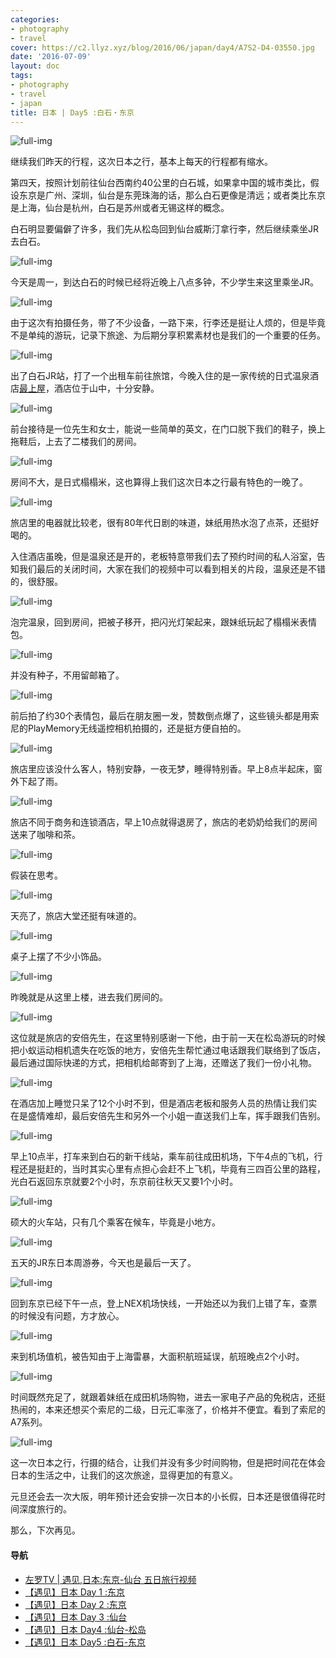 ```yaml
---
categories:
- photography
- travel
cover: https://c2.llyz.xyz/blog/2016/06/japan/day4/A7S2-D4-03550.jpg
date: '2016-07-09'
layout: doc
tags:
- photography
- travel
- japan
title: 日本 | Day5 :白石・东京
---
```


![full-img](https://c2.llyz.xyz/blog/2016/06/japan/day4/A7S2-D4-03550.jpg)

继续我们昨天的行程，这次日本之行，基本上每天的行程都有缩水。

第四天，按照计划前往仙台西南约40公里的白石城，如果拿中国的城市类比，假设东京是广州、深圳，仙台是东莞珠海的话，那么白石更像是清远；或者类比东京是上海，仙台是杭州，白石是苏州或者无锡这样的概念。

白石明显要偏僻了许多，我们先从松岛回到仙台威斯汀拿行李，然后继续乘坐JR去白石。

![full-img](https://c2.llyz.xyz/blog/2016/06/japan/day4/A7S2-D4-03554.jpg)

今天是周一，到达白石的时候已经将近晚上八点多钟，不少学生来这里乘坐JR。

![full-img](https://c2.llyz.xyz/blog/2016/06/japan/day4/A7S2-D4-03557.jpg)

由于这次有拍摄任务，带了不少设备，一路下来，行李还是挺让人烦的，但是毕竟不是单纯的游玩，记录下旅途、为后期分享积累素材也是我们的一个重要的任务。

![full-img](https://c2.llyz.xyz/blog/2016/06/japan/day4/A7S2-D4-03567.jpg)

出了白石JR站，打了一个出租车前往旅馆，今晚入住的是一家传统的日式温泉酒店[最上屋](https://www.mogamiya.net/)，酒店位于山中，十分安静。

![full-img](https://c2.llyz.xyz/blog/2016/06/japan/day4/A7S2-D4-03575.jpg)

前台接待是一位先生和女士，能说一些简单的英文，在门口脱下我们的鞋子，换上拖鞋后，上去了二楼我们的房间。

![full-img](https://c2.llyz.xyz/blog/2016/06/japan/day4/A7S2-D4-03576.jpg)

房间不大，是日式榻榻米，这也算得上我们这次日本之行最有特色的一晚了。

![full-img](https://c2.llyz.xyz/blog/2016/06/japan/day4/A7S2-D4-03584.jpg)

旅店里的电器就比较老，很有80年代日剧的味道，妹纸用热水泡了点茶，还挺好喝的。

入住酒店虽晚，但是温泉还是开的，老板特意带我们去了预约时间的私人浴室，告知我们最后的关闭时间，大家在我们的视频中可以看到相关的片段，温泉还是不错的，很舒服。

![full-img](https://c2.llyz.xyz/blog/2016/06/japan/day5/A7S2-D5-03677.JPG)

泡完温泉，回到房间，把被子移开，把闪光灯架起来，跟妹纸玩起了榻榻米表情包。

![full-img](https://c2.llyz.xyz/blog/2016/06/japan/day5/A7S2-D5-03698.JPG)

并没有种子，不用留邮箱了。

![full-img](https://c2.llyz.xyz/blog/2016/06/japan/day5/A7S2-D5-03686.JPG)

前后拍了约30个表情包，最后在朋友圈一发，赞数倒点爆了，这些镜头都是用索尼的PlayMemory无线遥控相机拍摄的，还是挺方便自拍的。

![full-img](https://c2.llyz.xyz/blog/2016/06/japan/day5/A7S2-D5-03763.jpg)

旅店里应该没什么客人，特别安静，一夜无梦，睡得特别香。早上8点半起床，窗外下起了雨。

![full-img](https://c2.llyz.xyz/blog/2016/06/japan/day5/A7S2-D5-03760.jpg)

旅店不同于商务和连锁酒店，早上10点就得退房了，旅店的老奶奶给我们的房间送来了咖啡和茶。

![full-img](https://c2.llyz.xyz/blog/2016/06/japan/day5/A7S2-D5-03754.jpg)

假装在思考。

![full-img](https://c2.llyz.xyz/blog/2016/06/japan/day5/A7S2-D5-03766.jpg)

天亮了，旅店大堂还挺有味道的。

![full-img](https://c2.llyz.xyz/blog/2016/06/japan/day5/A7S2-D5-03768.jpg)

桌子上摆了不少小饰品。

![full-img](https://c2.llyz.xyz/blog/2016/06/japan/day5/A7S2-D5-03771.jpg)

昨晚就是从这里上楼，进去我们房间的。

![full-img](https://c2.llyz.xyz/blog/2016/06/japan/day5/A7S2-D5-03774.jpg)

这位就是旅店的安倍先生，在这里特别感谢一下他，由于前一天在松岛游玩的时候把小蚁运动相机遗失在吃饭的地方，安倍先生帮忙通过电话跟我们联络到了饭店，最后通过国际快递的方式，把相机给邮寄到了上海，还赠送了我们一份小礼物。

![full-img](https://c2.llyz.xyz/blog/2016/06/japan/day5/A7S2-D5-03775.jpg)

在酒店加上睡觉只呆了12个小时不到，但是酒店老板和服务人员的热情让我们实在是盛情难却，最后安倍先生和另外一个小姐一直送我们上车，挥手跟我们告别。

![full-img](https://c2.llyz.xyz/blog/2016/06/japan/day5/A7S2-D5-03786.jpg)

早上10点半，打车来到白石的新干线站，乘车前往成田机场，下午4点的飞机，行程还是挺赶的，当时其实心里有点担心会赶不上飞机，毕竟有三四百公里的路程，光白石返回东京就要2个小时，东京前往秋天又要1个小时。

![full-img](https://c2.llyz.xyz/blog/2016/06/japan/day5/A7S2-D5-03796.jpg)

硕大的火车站，只有几个乘客在候车，毕竟是小地方。

![full-img](https://c2.llyz.xyz/blog/2016/06/japan/day5/A7S2-D5-03808.jpg)

五天的JR东日本周游券，今天也是最后一天了。

![full-img](https://c2.llyz.xyz/blog/2016/06/japan/day5/A7S2-D5-03819.jpg)

回到东京已经下午一点，登上NEX机场快线，一开始还以为我们上错了车，查票的时候没有问题，方才放心。

![full-img](https://c2.llyz.xyz/blog/2016/06/japan/day5/A7S2-D5-03842.jpg)

来到机场值机，被告知由于上海雷暴，大面积航班延误，航班晚点2个小时。

![full-img](https://c2.llyz.xyz/blog/2016/06/japan/day5/A7S2-D5-03846.jpg)

时间既然充足了，就跟着妹纸在成田机场购物，进去一家电子产品的免税店，还挺热闹的，本来还想买个索尼的二级，日元汇率涨了，价格并不便宜。看到了索尼的A7系列。

![full-img](https://c2.llyz.xyz/blog/2016/06/japan/day5/A7S2-D5-03859.jpg)

这一次日本之行，行摄的结合，让我们并没有多少时间购物，但是把时间花在体会日本的生活之中，让我们的这次旅途，显得更加的有意义。

元旦还会去一次大阪，明年预计还会安排一次日本的小长假，日本还是很值得花时间深度旅行的。

那么，下次再见。

#### 导航

- [左罗TV | 遇见,日本:东京-仙台 五日旅行视频](https://luolei.org/zuoluotv-travel-in-japan/)
- [【遇见】日本 Day 1 :东京](https://luolei.org/meet-in-japan-day-1/)
- [【遇见】日本 Day 2 :东京](https://luolei.org/meet-in-japan-day-2/)
- [【遇见】日本 Day 3 :仙台](https://luolei.org/meet-in-japan-day-3/)
- [【遇见】日本 Day4 :仙台-松岛](https://luolei.org/meet-in-japan-day-4/)
- [【遇见】日本 Day5 :白石-东京](https://luolei.org/meet-in-japan-day-5/)
